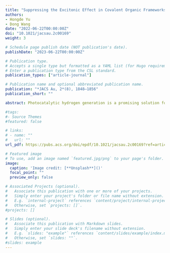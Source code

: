 ```yaml
---
title: "Suppressing the Excitonic Effect in Covalent Organic Frameworks for Metal-Free Hydrogen Generation"
authors:
- Hongde Yu
- Dong Wang
date: "2022-06-22T00:00:00Z"
doi: "10.1021/jacsau.2c00169"
weight: 3

# Schedule page publish date (NOT publication's date).
publishDate: "2023-06-22T00:00:00Z"

# Publication type.
# Accepts a single type but formatted as a YAML list (for Hugo requirements).
# Enter a publication type from the CSL standard.
publication_types: ["article-journal"]

# Publication name and optional abbreviated publication name.
publication: "*JACS Au, 2*(8), 1848–1856"
publication_short: ""

abstract: Photocatalytic hydrogen generation is a promising solution for renewable energy production and plays a role in achieving carbon neutrality. Covalent organic frameworks (COFs) with highly designable backbones and inherent pores have emerged as novel photocatalysts, yet the strong excitonic effect in COFs can impede the promotion of energy conversion efficiency. Here, we propose a facile approach to suppress the excitonic effect in COFs, which is by narrowing the band gap and increasing the dielectric screening via a rational backbone design and chemical modifications. Based on the GW-BSE method, we uncover a linear relationship between the electronic dielectric constant and the inverse square of the optical band gap of COFs of the Lieb lattice. We further demonstrate that both reduced exciton binding energy and enhanced sunlight absorption can be simultaneously realized in COFs with a narrow band gap. Specifically, we show that one of our designed COFs whose exciton binding energy is nearly half that of g-C3N4 is capable of metal-free hydrogen production under near-infrared light irradiation. Our results showcase an effective method to suppress the excitonic effect in COFs and also pave the way for their applications in photocatalytic, photovoltaic, and other related solar energy conversions.

#tags:
#- Source Themes
#featured: false

# links:
# - name: ""
#   url: ""
url_pdf: https://pubs.acs.org/doi/epdf/10.1021/jacsau.2c00169?ref=article_openPDF

# Featured image
# To use, add an image named `featured.jpg/png` to your page's folder. 
image:
  caption: 'Image credit: [**Unsplash**]()'
  focal_point: ""
  preview_only: false

# Associated Projects (optional).
#   Associate this publication with one or more of your projects.
#   Simply enter your project's folder or file name without extension.
#   E.g. `internal-project` references `content/project/internal-project/index.md`.
#   Otherwise, set `projects: []`.
#projects: []

# Slides (optional).
#   Associate this publication with Markdown slides.
#   Simply enter your slide deck's filename without extension.
#   E.g. `slides: "example"` references `content/slides/example/index.md`.
#   Otherwise, set `slides: ""`.
#slides: example
---
```

